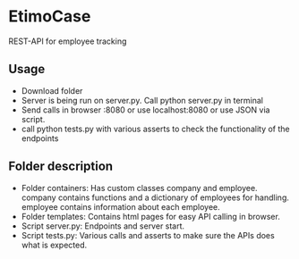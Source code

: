# EtimoCase
REST-API for employee tracking

## Usage
- Download folder
- Server is being run on server.py. Call python server.py in terminal
- Send calls in browser <ip>:8080 or use localhost:8080 or use JSON via script.
- call python tests.py with various asserts to check the functionality of the endpoints


## Folder description 
- Folder containers: Has custom classes company and employee.
  company contains functions and a dictionary of employees for handling.
  employee contains information about each employee.
- Folder templates: Contains html pages for easy API calling in browser.
- Script server.py: Endpoints and server start.
- Script tests.py: Various calls and asserts to make sure the APIs does what is expected.
